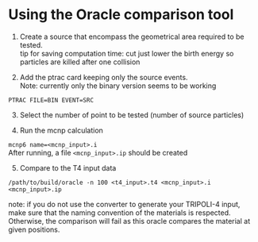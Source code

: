 # Using the Oracle comparison tool

1. Create a source that encompass the geometrical area required to be tested.  
   tip for saving computation time: cut just lower the birth energy so particles are killed after one collision  
   
2. Add the ptrac card keeping only the source events.  
   Note: currently only the binary version seems to be working  
```
PTRAC FILE=BIN EVENT=SRC
```
3. Select the number of point to be tested (number of source particles)  

4. Run the mcnp calculation  
 
```mcnp6 name=<mcnp_input>.i```  
After running, a file  `<mcnp_input>.ip` should be created

5. Compare to the T4 input data 

```
/path/to/build/oracle -n 100 <t4_input>.t4 <mcnp_input>.i <mcnp_input>.ip
```
note: if you do not use the converter to generate your TRIPOLI-4 input, make sure that the naming convention of the materials is respected.  
Otherwise, the comparison will fail as this oracle compares the material at given positions.
